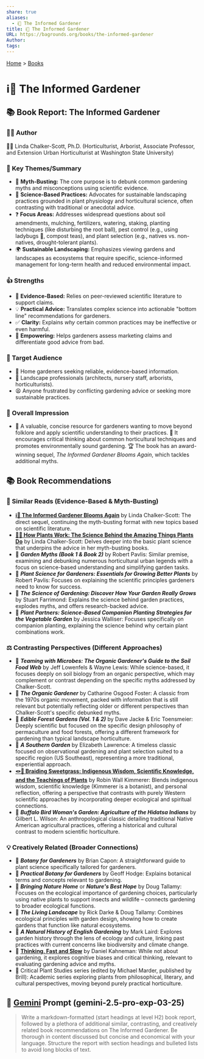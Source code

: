 ```yaml
---
share: true
aliases:
  - ℹ️🌱 The Informed Gardener
title: ℹ️🌱 The Informed Gardener
URL: https://bagrounds.org/books/the-informed-gardener
Author: 
tags: 
---
```

[Home](../index.md) > [Books](./index.md)  
# ℹ️🌱 The Informed Gardener  
  
## 📚 Book Report: The Informed Gardener  
  
### 🧑‍🏫 Author  
🧑‍🏫 Linda Chalker-Scott, Ph.D. (Horticulturist, Arborist, Associate Professor, and Extension Urban Horticulturist at Washington State University)  
  
### 🔑 Key Themes/Summary  
* 🌱 **Myth-Busting:** The core purpose is to debunk common gardening myths and misconceptions using scientific evidence.  
* 🧪 **Science-Based Practices:** Advocates for sustainable landscaping practices grounded in plant physiology and horticultural science, often contrasting with traditional or anecdotal advice.  
* ❓ **Focus Areas:** Addresses widespread questions about soil amendments, mulching, fertilizers, watering, staking, planting techniques (like disturbing the root ball), pest control (e.g., using ladybugs 🐞, compost teas), and plant selection (e.g., natives vs. non-natives, drought-tolerant plants).  
* 🌍 **Sustainable Landscaping:** Emphasizes viewing gardens and landscapes as ecosystems that require specific, science-informed management for long-term health and reduced environmental impact.  
  
### 👍 Strengths  
* 🔬 **Evidence-Based:** Relies on peer-reviewed scientific literature to support claims.  
* 💡 **Practical Advice:** Translates complex science into actionable "bottom line" recommendations for gardeners.  
* ✅ **Clarity:** Explains *why* certain common practices may be ineffective or even harmful.  
* 💪 **Empowering:** Helps gardeners assess marketing claims and differentiate good advice from bad.  
  
### 🎯 Target Audience  
* 🏡 Home gardeners seeking reliable, evidence-based information.  
* 🌳 Landscape professionals (architects, nursery staff, arborists, horticulturists).  
* 😫 Anyone frustrated by conflicting gardening advice or seeking more sustainable practices.  
  
### 🌟 Overall Impression  
* 🌱 A valuable, concise resource for gardeners wanting to move beyond folklore and apply scientific understanding to their practices. 🧐 It encourages critical thinking about common horticultural techniques and promotes environmentally sound gardening. 🏆 The book has an award-winning sequel, *The Informed Gardener Blooms Again*, which tackles additional myths.  
  
## 📚 Book Recommendations  
  
### 📖 Similar Reads (Evidence-Based & Myth-Busting)  
* **[ℹ️🌻 The Informed Gardener Blooms Again](./the-informed-gardener-blooms-again.md)** by Linda Chalker-Scott: The direct sequel, continuing the myth-busting format with new topics based on scientific literature.  
* **[🌿🔬 How Plants Work: The Science Behind the Amazing Things Plants Do](./how-plants-work.md)** by Linda Chalker-Scott: Delves deeper into the basic plant science that underpins the advice in her myth-busting books.  
* 🌱 **_Garden Myths (Book 1 & Book 2)_** by Robert Pavlis: Similar premise, examining and debunking numerous horticultural urban legends with a focus on science-based understanding and simplifying garden tasks.  
* 🌱 **_Plant Science for Gardeners: Essentials for Growing Better Plants_** by Robert Pavlis: Focuses on explaining the scientific principles gardeners need to know for success.  
* 🌱 **_The Science of Gardening: Discover How Your Garden Really Grows_** by Stuart Farrimond: Explains the science behind garden practices, explodes myths, and offers research-backed advice.  
* 🌱 **_Plant Partners: Science-Based Companion Planting Strategies for the Vegetable Garden_** by Jessica Walliser: Focuses specifically on companion planting, explaining the science behind why certain plant combinations work.  
  
### ⚖️ Contrasting Perspectives (Different Approaches)  
* 🌱 **_Teaming with Microbes: The Organic Gardener's Guide to the Soil Food Web_** by Jeff Lowenfels & Wayne Lewis: While science-based, it focuses deeply on soil biology from an organic perspective, which may complement or contrast depending on the specific myths addressed by Chalker-Scott.  
* 🌱 **_The Organic Gardener_** by Catharine Osgood Foster: A classic from the 1970s organic movement, packed with information that is still relevant but potentially reflecting older or different perspectives than Chalker-Scott's specific debunked myths.  
* 🌱 **_Edible Forest Gardens (Vol. 1 & 2)_** by Dave Jacke & Eric Toensmeier: Deeply scientific but focused on the specific design philosophy of permaculture and food forests, offering a different framework for gardening than typical landscape horticulture.  
* 🌱 **_A Southern Garden_** by Elizabeth Lawrence: A timeless classic focused on observational gardening and plant selection suited to a specific region (US Southeast), representing a more traditional, experiential approach.  
* **[🪢🌾 Braiding Sweetgrass: Indigenous Wisdom, Scientific Knowledge, and the Teachings of Plants](./braiding-sweetgrass.md)** by Robin Wall Kimmerer: Blends indigenous wisdom, scientific knowledge (Kimmerer is a botanist), and personal reflection, offering a perspective that contrasts with purely Western scientific approaches by incorporating deeper ecological and spiritual connections.  
* 🌱 **_Buffalo Bird Woman's Garden: Agriculture of the Hidatsa Indians_** by Gilbert L. Wilson: An anthropological classic detailing traditional Native American agricultural practices, offering a historical and cultural contrast to modern scientific horticulture.  
  
### 💡 Creatively Related (Broader Connections)  
* 🌱 **_Botany for Gardeners_** by Brian Capon: A straightforward guide to plant science specifically tailored for gardeners.  
* 🌱 **_Practical Botany for Gardeners_** by Geoff Hodge: Explains botanical terms and concepts relevant to gardening.  
* 🌱 **_Bringing Nature Home_** or **_Nature's Best Hope_** by Doug Tallamy: Focuses on the ecological importance of gardening choices, particularly using native plants to support insects and wildlife – connects gardening to broader ecological functions.  
* 🌱 **_The Living Landscape_** by Rick Darke & Doug Tallamy: Combines ecological principles with garden design, showing how to create gardens that function like natural ecosystems.  
* 🌱 **_A Natural History of English Gardening_** by Mark Laird: Explores garden history through the lens of ecology and culture, linking past practices with current concerns like biodiversity and climate change.  
* 🧠 **[Thinking, Fast and Slow](./thinking-fast-and-slow.md)** by Daniel Kahneman: While not about gardening, it explores cognitive biases and critical thinking, relevant to evaluating gardening advice and myths.  
* 🌱 Critical Plant Studies series (edited by Michael Marder, published by Brill): Academic series exploring plants from philosophical, literary, and cultural perspectives, moving beyond purely practical horticulture.  
  
## 💬 [Gemini](../software/gemini.md) Prompt (gemini-2.5-pro-exp-03-25)  
> Write a markdown-formatted (start headings at level H2) book report, followed by a plethora of additional similar, contrasting, and creatively related book recommendations on The Informed Gardener. Be thorough in content discussed but concise and economical with your language. Structure the report with section headings and bulleted lists to avoid long blocks of text.